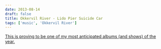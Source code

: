 ```yaml
---
date: 2013-08-14
draft: false
title: Okkervil River - Lido Pier Suicide Car
tags: ['music', 'Okkervil River']
---
```


[This is proving to be one of my most anticipated albums (and shows) of the year.](http://www.usatoday.com/story/popcandy/2013/08/14/okkervil-river/2652311)<!-- excerpt -->
